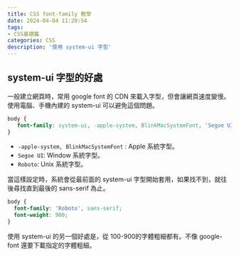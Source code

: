 ```yaml
---
title: CSS font-family 教學
date: 2024-04-04 11:20:54
tags: 
- CSS基礎篇
categories: CSS
description: '使用 system-ui 字型'
---
```


## system-ui 字型的好處

一般建立網頁時，常用 google font 的 CDN 來載入字型，但會讓網頁速度變慢。
使用電腦、手機內建的 system-ui 可以避免這個問題。

``` css
body {
   font-family: system-ui, -apple-system, BlinkMacSystemFont, 'Segoe UI', Roboto, Oxygen, Ubuntu, Cantarell, 'Open Sans', 'Helvetica Neue', sans-serif;
}
```

- `-apple-system, BlinkMacSystemFont` : Apple 系統字型。
- `Segoe UI`: Window 系統字型。
- `Roboto`: Unix 系統字型。
 
當這樣設定時，系統會從最前面的 system-ui 字型開始套用，如果找不到，就往後尋找直到最後的 sans-serif 為止。

``` css
body {
  font-family: 'Roboto', sans-serif;
  font-weight: 900;
}
```

使用 system-ui 的另一個好處是，從 100-900的字體粗細都有。不像 google-font 還要下載指定的字體粗細。




